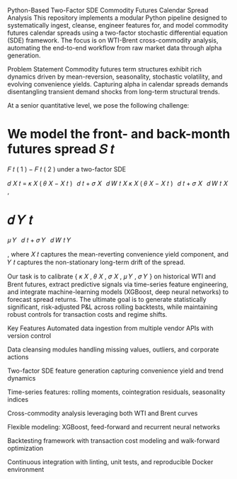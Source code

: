 Python-Based Two-Factor SDE Commodity Futures Calendar Spread Analysis
This repository implements a modular Python pipeline designed to systematically ingest, cleanse, engineer features for, and model commodity futures calendar spreads using a two-factor stochastic differential equation (SDE) framework. The focus is on WTI-Brent cross-commodity analysis, automating the end-to-end workflow from raw market data through alpha generation.

Problem Statement
Commodity futures term structures exhibit rich dynamics driven by mean-reversion, seasonality, stochastic volatility, and evolving convenience yields. Capturing alpha in calendar spreads demands disentangling transient demand shocks from long-term structural trends.

At a senior quantitative level, we pose the following challenge:

We model the front- and back-month futures spread 
𝑆
𝑡
=
𝐹
𝑡
(
1
)
−
𝐹
𝑡
(
2
)
 under a two-factor SDE

𝑑
𝑋
𝑡
= 𝜅
𝑋
(
𝜃
𝑋
−
𝑋
𝑡
)
 
𝑑
𝑡
+
𝜎
𝑋
 
𝑑
𝑊
𝑡
𝑋
𝜅
𝑋
(
𝜃
𝑋
−
𝑋
𝑡
)
 
𝑑
𝑡
+
𝜎
𝑋
 
𝑑
𝑊
𝑡
𝑋
,

𝑑
𝑌
𝑡
=
𝜇
𝑌
 
𝑑
𝑡
+
𝜎
𝑌
 
𝑑
𝑊
𝑡
𝑌

,
where 
𝑋
𝑡
 captures the mean-reverting convenience yield component, and 
𝑌
𝑡
 captures the non-stationary long-term drift of the spread.

Our task is to calibrate 
{
𝜅
𝑋
,
𝜃
𝑋
,
𝜎
𝑋
,
𝜇
𝑌
,
𝜎
𝑌
}
 on historical WTI and Brent futures, extract predictive signals via time-series feature engineering, and integrate machine-learning models (XGBoost, deep neural networks) to forecast spread returns. The ultimate goal is to generate statistically significant, risk-adjusted P&L across rolling backtests, while maintaining robust controls for transaction costs and regime shifts.

Key Features
Automated data ingestion from multiple vendor APIs with version control

Data cleansing modules handling missing values, outliers, and corporate actions

Two-factor SDE feature generation capturing convenience yield and trend dynamics

Time-series features: rolling moments, cointegration residuals, seasonality indices

Cross-commodity analysis leveraging both WTI and Brent curves

Flexible modeling: XGBoost, feed-forward and recurrent neural networks

Backtesting framework with transaction cost modeling and walk-forward optimization

Continuous integration with linting, unit tests, and reproducible Docker environment
